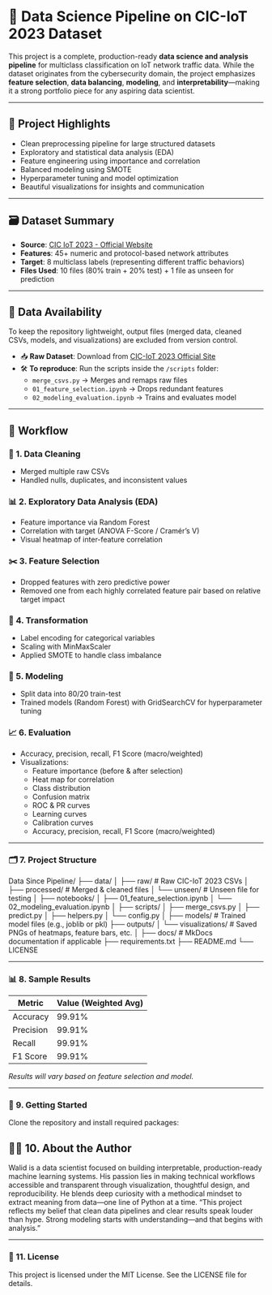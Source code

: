  # 🧠 Data Science Pipeline on CIC-IoT 2023 Dataset

This project is a complete, production-ready **data science and analysis pipeline** for multiclass classification on IoT network traffic data. While the dataset originates from the cybersecurity domain, the project emphasizes **feature selection**, **data balancing**, **modeling**, and **interpretability**—making it a strong portfolio piece for any aspiring data scientist.

---

## 📌 Project Highlights

- Clean preprocessing pipeline for large structured datasets
- Exploratory and statistical data analysis (EDA)
- Feature engineering using importance and correlation
- Balanced modeling using SMOTE
- Hyperparameter tuning and model optimization
- Beautiful visualizations for insights and communication

---

## 🗃️ Dataset Summary

- **Source**: [CIC IoT 2023 - Official Website](https://www.unb.ca/cic/datasets/iot-2023.html)
- **Features**: 45+ numeric and protocol-based network attributes
- **Target**: 8 multiclass labels (representing different traffic behaviors)
- **Files Used**: 10 files (80% train + 20% test) + 1 file as unseen for prediction

---

## 📁 Data Availability

To keep the repository lightweight, output files (merged data, cleaned CSVs, models, and visualizations) are excluded from version control.

- 📥 **Raw Dataset**: Download from [CIC-IoT 2023 Official Site](https://www.unb.ca/cic/datasets/iot-2023.html)
- 🛠 **To reproduce**: Run the scripts inside the `/scripts` folder:
  - `merge_csvs.py` → Merges and remaps raw files
  - `01_feature_selection.ipynb` → Drops redundant features
  - `02_modeling_evaluation.ipynb` → Trains and evaluates model

 ---

## 🔧 Workflow

### 🧹 1. Data Cleaning
- Merged multiple raw CSVs
- Handled nulls, duplicates, and inconsistent values

### 📊 2. Exploratory Data Analysis (EDA)
- Feature importance via Random Forest
- Correlation with target (ANOVA F-Score / Cramér’s V)
- Visual heatmap of inter-feature correlation

### ✂️ 3. Feature Selection
- Dropped features with zero predictive power
- Removed one from each highly correlated feature pair based on relative target impact

### 🔄 4. Transformation
- Label encoding for categorical variables
- Scaling with MinMaxScaler
- Applied SMOTE to handle class imbalance

### 🤖 5. Modeling
- Split data into 80/20 train-test
- Trained models (Random Forest) with GridSearchCV for hyperparameter tuning

### 📈 6. Evaluation
- Accuracy, precision, recall, F1 Score (macro/weighted)
- Visualizations:
  - Feature importance (before & after selection)
  - Heat map for correlation
  - Class distribution
  - Confusion matrix
  - ROC & PR curves
  - Learning curves
  - Calibration curves
  - Accuracy, precision, recall, F1 Score (macro/weighted)

---

### 🗂️ 7. Project Structure

Data Since Pipeline/
├── data/
│   ├── raw/             # Raw CIC-IoT 2023 CSVs
│   ├── processed/       # Merged & cleaned files
│   └── unseen/          # Unseen file for testing
│
├── notebooks/
│   ├── 01_feature_selection.ipynb
│   └── 02_modeling_evaluation.ipynb
│
├── scripts/
│   ├── merge_csvs.py
│   ├── predict.py
│   ├── helpers.py
│   └── config.py
│
├── models/                # Trained model files (e.g., joblib or pkl)
├── outputs/
│   └── visualizations/    # Saved PNGs of heatmaps, feature bars, etc.
│
├── docs/                  # MkDocs documentation if applicable
├── requirements.txt
├── README.md
└── LICENSE


---

### 📊 8. Sample Results

| Metric     | Value (Weighted Avg) |
|------------|----------------------|
| Accuracy   | 99.91%               |
| Precision  | 99.91%               |
| Recall     | 99.91%               |
| F1 Score   | 99.91%               |

*Results will vary based on feature selection and model.*

---

### 🚀 9. Getting Started

Clone the repository and install required packages:


## 🧑‍💻 10. About the Author
Walid is a data scientist focused on building interpretable, production-ready machine learning systems. His passion lies in making technical workflows accessible and transparent through visualization, thoughtful design, and reproducibility. He blends deep curiosity with a methodical mindset to extract meaning from data—one line of Python at a time.
“This project reflects my belief that clean data pipelines and clear results speak louder than hype. Strong modeling starts with understanding—and that begins with analysis.”

---

### 📄 11. License
This project is licensed under the MIT License. See the LICENSE file for details.
